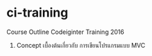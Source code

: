 # ci-training
Course Outline Codeiginter Training 2016

1. Concept เบื้องต้นเกี่ยวกับ การเขียนโปรแกรมแบบ MVC
